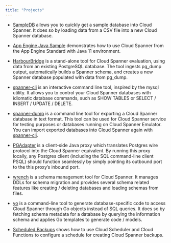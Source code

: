 ```yaml
---
title: "Projects"
---
```


* [SampleDB](https://github.com/cloudspannerecosystem/sampledb)
  allows you to quickly get a sample database
  into Cloud Spanner. It does so by loading data from a CSV file
  into a new Cloud Spanner database.

* [App Engine Java Sample](https://github.com/cloudspannerecosystem/appengine-java-sample)
  demonstrates how to use Cloud Spanner
  from the App Engine Standard with Java 11 environment.

* [HarbourBridge](https://github.com/cloudspannerecosystem/harbourbridge)
  is a stand-alone tool for Cloud Spanner evaluation,
  using data from an existing PostgreSQL database. The tool ingests
  pg_dump output, automatically builds a Spanner schema, and creates
  a new Spanner database populated with data from pg_dump.

* [spanner-cli](https://github.com/cloudspannerecosystem/spanner-cli)
  is an interactive command line tool, inspired by the
  mysql utility. It allows you to control your Cloud Spanner
  databases with idiomatic database commands, such as SHOW TABLES or
  SELECT / INSERT / UPDATE / DELETE.

* [spanner-dump](https://github.com/cloudspannerecosystem/spanner-dump)
  is a command line tool for exporting a Cloud Spanner
  database in text format. This tool can be used for Cloud Spanner
  service for testing purposes or databases running on
  Cloud Spanner Emulator.
  You can import exported databases into
  Cloud Spanner again with [spanner-cli](https://github.com/cloudspannerecosystem/spanner-cli).

* [PGAdapter](https://github.com/cloudspannerecosystem/pgadapter)
  is a client-side Java proxy which translates
  Postgres wire protocol into the Cloud Spanner equivalent.
  By running this proxy locally, any Postgres client
  (including the SQL command-line client PSQL) should function
  seamlessly by simply pointing its outbound port to the this
  proxy’s inbound port.

* [wrench](https://github.com/cloudspannerecosystem/wrench)
  is a schema management tool for Cloud Spanner.
  It manages DDLs for schema migration and provides several
  schema related features like creating / deleting databases
  and loading schemas from files.

* [yo](https://github.com/cloudspannerecosystem/yo)
  is a command-line tool to generate database-specific code
  to access Cloud Spanner through Go objects instead of SQL queries.
  It does so by fetching schema metadata for a database by
  querying the information schema and applies Go templates to
  generate code / models.

* [Scheduled Backups](https://github.com/cloudspannerecosystem/scheduled-backups)
  shows how to use Cloud Scheduler and Cloud Functions to
  configure a schedule for creating Cloud Spanner backups.
